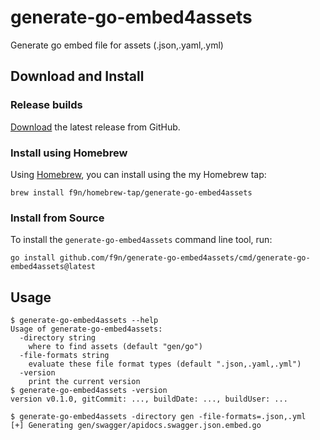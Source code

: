 # generate-go-embed4assets
Generate go embed file for assets (.json,.yaml,.yml)

## Download and Install

### Release builds

[Download](https://github.com/f9n/generate-go-embed4assets/releases) the latest release from GitHub.

### Install using Homebrew

Using [Homebrew](https://brew.sh), you can install using the my Homebrew tap:

```shell
brew install f9n/homebrew-tap/generate-go-embed4assets
```

### Install from Source


To install the `generate-go-embed4assets` command line tool, run:

```shell
go install github.com/f9n/generate-go-embed4assets/cmd/generate-go-embed4assets@latest
```

## Usage

```shell
$ generate-go-embed4assets --help
Usage of generate-go-embed4assets:
  -directory string
    where to find assets (default "gen/go")
  -file-formats string
    evaluate these file format types (default ".json,.yaml,.yml")
  -version
    print the current version
$ generate-go-embed4assets -version
version v0.1.0, gitCommit: ..., buildDate: ..., buildUser: ...

$ generate-go-embed4assets -directory gen -file-formats=.json,.yml
[+] Generating gen/swagger/apidocs.swagger.json.embed.go
```
